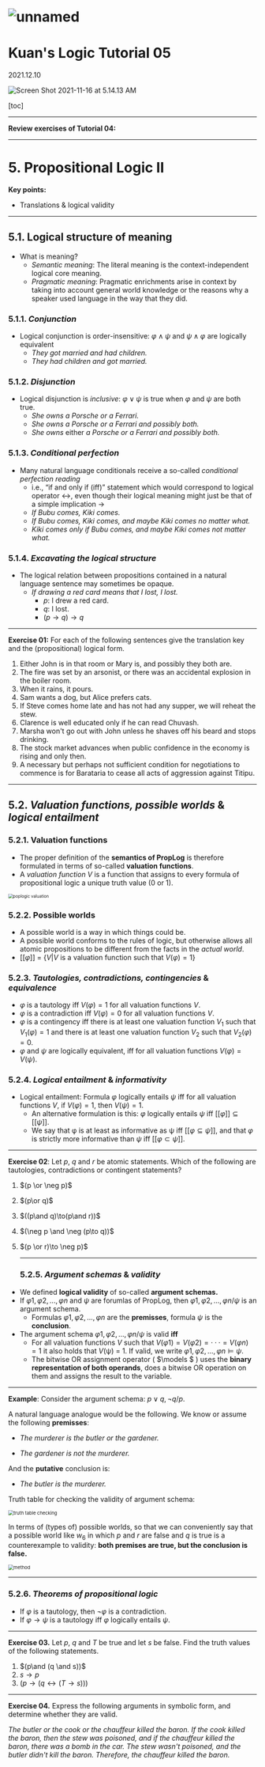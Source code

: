 # ![unnamed](https://tva1.sinaimg.cn/large/008i3skNgy1gx8bkv875wj30e8021aac.jpg)

# Kuan's Logic Tutorial 05

2021.12.10

![Screen Shot 2021-11-16 at 5.14.13 AM](https://tva1.sinaimg.cn/large/008i3skNgy1gx8bkx6vzpj31g20lqn2a.jpg)

[toc]

---

**Review exercises of Tutorial  04:** 

---

# 5. Propositional Logic II

**Key points:** 

- Translations & logical validity

---

## 5.1. Logical structure of meaning

- What is meaning?
  - *Semantic meaning*: The literal meaning is the context-independent logical core meaning. 
  - *Pragmatic meaning*: Pragmatic enrichments arise in context by taking into account general world knowledge or the reasons why a speaker used language in the way that they did.


### 5.1.1. *Conjunction*

- Logical conjunction is order-insensitive: $φ ∧ ψ$ and $ψ ∧ φ$ are logically equivalent
  - *They got married and had children.*
  - *They had children and got married.*

### 5.1.2. *Disjunction*

- Logical disjunction is *inclusive*: $φ ∨ ψ$ is true when $φ$ and $ψ$ are both true.
  - *She owns a Porsche or a Ferrari.*
  - *She owns a Porsche or a Ferrari and possibly both.*
  - *She owns* either *a Porsche or a Ferrari and possibly both.*

### 5.1.3. *Conditional perfection*

- Many natural language conditionals receive a so-called *conditional perfection reading*
  - i.e., “if and only if (iff)” statement which would correspond to logical operator $↔$, even though their logical meaning might just be that of a simple implication $→$
  - *If Bubu comes, Kiki comes.*
  - *If Bubu comes, Kiki comes, and maybe Kiki comes no matter what.*
  - *Kiki comes only if Bubu comes, and maybe Kiki comes not matter what.*

### 5.1.4. *Excavating the logical structure*

- The logical relation between propositions contained in a natural language sentence may sometimes be opaque.
  - *If drawing a red card means that I lost, I lost.*
    - $p$: I drew a red card. 				
    - $q$: I lost.
    - $(p → q) → q$

---

**Exercise 01:** For each of the following sentences give the translation key and the (propositional) logical form.

1. Either John is in that room or Mary is, and possibly they both are.
2. The fire was set by an arsonist, or there was an accidental explosion in the boiler room.
3. When it rains, it pours.
4. Sam wants a dog, but Alice prefers cats.
5. If Steve comes home late and has not had any supper, we will reheat the stew.
6. Clarence is well educated only if he can read Chuvash.
7. Marsha won't go out with John unless he shaves off his beard and stops drinking.
8. The stock market advances when public confidence in the economy is rising and only then.
9. A necessary but perhaps not sufficient condition for negotiations to commence is for Barataria to cease all acts of aggression against Titipu.

---

## 5.2. *Valuation functions, possible worlds* & *logical entailment*

### 5.2.1. Valuation functions

- The proper definition of the **semantics of PropLog** is therefore formulated in terms of so-called **valuation functions**.
- A *valuation function V* is a function that assigns to every formula of propositional logic a unique truth value (0 or 1).

<img src="https://tva1.sinaimg.cn/large/008i3skNgy1gx8yqfbdh5j30iu08agmc.jpg" alt="poplogic valuation" style="zoom:60%;" />

### 5.2.2. Possible worlds

- A possible world is a way in which things could be. 
- A possible world conforms to the rules of logic, but otherwise allows all atomic propositions to be different from the facts in the *actual world*.
- $[[φ]]$ = $\{V | V$ is a valuation function such that $V(φ) = 1\}$

### 5.2.3. *Tautologies, contradictions, contingencies* & *equivalence*

- $φ$ is a tautology iff $V(φ) = 1$ for all valuation functions $V$.
- $φ$ is a contradiction iff $V(φ) = 0$ for all valuation functions $V$. 
- $φ$ is a contingency iff there is at least one valuation function $V_1$ such that $V_1(φ) = 1$ and there is at least one valuation function $V_2$ such that $V_2(φ) = 0$. 
- $φ$ and $ψ$ are logically equivalent, iff for all valuation functions $V(φ) = V(ψ)$.

### 5.2.4. *Logical entailment* & *informativity*

- Logical entailment: Formula $φ$ logically entails $ψ$ iff for all valuation functions $V$, if $V(φ) = 1$, then $V(ψ) = 1$. 
  - An alternative formulation is this: $φ$ logically entails $ψ$ iff $[[φ]]⊆ [[ψ]]$.
  -  We say that φ is at least as informative as ψ iff $[[φ⊆ ψ]]$, and that $φ$ is strictly more informative than $ψ$ iff $[[φ⊂ ψ]]$.

---

**Exercise 02**: Let $p$, $q$ and $r$ be atomic statements. Which of the following are tautologies, contradictions or contingent statements?

1. $(p \or \neg p)$

2. $(p\or q)$

3. $((p\and q)\to(p\and r))$

4. $(\neg p \and \neg (p\to q))$

5. $(p \or r)\to \neg p)$

   ---

   ### 5.2.5. *Argument schemas* & *validity*

- We defined **logical validity** of so-called **argument schemas.** 
- If $φ1 , φ2 , . . . , φn$ and $ψ$ are forumlas of PropLog, then $φ1,φ2,...,φn/ψ$ is an argument schema.
  - Formulas $φ1,φ2,...,φn$ are the **premisses**, formula $ψ$ is the **conclusion**.
- The argument schema $φ1, φ2, . . . , φn/ψ$ is valid **iff** 
  - For all valuation functions $V$ such that $V(φ1) = V(φ2) = ··· = V(φn) = 1$ it also holds that *V*(ψ) = 1. If valid, we write $φ1,φ2,...,φn \models ψ$.
  - The bitwise OR assignment operator ( $\models $ ) uses the **binary representation of both operands**, does a bitwise OR operation on them and assigns the result to the variable.

---

**Example**: Consider the argument schema: $p ∨ q, ¬q / p$. 

A natural language analogue would be the following. We know or assume the following **premisses**:

- *The murderer is the butler or the gardener.* 

- *The gardener is not the murderer.*

And the **putative** conclusion is: 

- *The butler is the murderer.*

Truth table for checking the validity of argument schema:

<img src="https://tva1.sinaimg.cn/large/008i3skNgy1gx8yvqgbpqj30cw07edfu.jpg" alt="truth table checking" style="zoom:67%;" />

In terms of (types of) possible worlds, so that we can conveniently say that a possible world like $w_6$ in which $p$ and $r$ are false and $q$ is true is a counterexample to validity: **both premises are true, but the conclusion is false.**

<img src="https://tva1.sinaimg.cn/large/008i3skNgy1gx8yzdy47gj30z60cojsk.jpg" alt="method" style="zoom:67%;" />

---

### 5.2.6. *Theorems of propositional logic*

- If $φ$ is a tautology, then $¬φ$ is a contradiction.
- If $φ → ψ$ is a tautology iff $φ$ logically entails $ψ$.

---

**Exercise 03.** Let $p$, $q$ and $T$ be true and let $s$ be false. Find the truth values of the following statements.

1. $(p\and (q \and s))$
2. $s\to p$
3. $(p \to (q \leftrightarrow (T \to s)))$

---

**Exercise 04.** Express the following arguments in symbolic form, and determine whether they are valid.

*The butler or the cook or the chauffeur killed the baron. If the cook killed the baron, then the stew was poisoned, and if the chauffeur killed the baron, there was a bomb in the car. The stew wasn't poisoned, and the butler didn't kill the baron. Therefore, the chauffeur killed the baron.*

